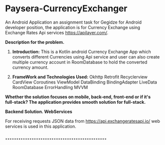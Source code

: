# Paysera-CurrencyExchanger

An Android Application an assignment task for Gegidze for Android developer position, the application is for Currency Exchange using Exchange Rates Api services https://apilayer.com/.



 **Description for the problem.**
 
 1. **Introduction:**
This is a Kotlin android Currency Exchange App which converts different Currencies using Api service and user can also create multiple currency account in RoomDatabase to hold the converted currency amount.


 2. **FrameWork and Technologies Used:**
Okhttp
Retrofit
Recyclerview
CardView
Coroutines
ViewModel
DataBinding
BindingAdapter
LiveData
RoomDatabase
ErrorHandling
MVVM

                        


**Whether the solution focuses on mobile, back-end, front-end or if it's full-stack?
The application provides smooth solution for full-stack.**

**Backend Solution.
 WebServices**
 
For receiving requests JSON data from https://api.exchangeratesapi.io/ web services is used in this application.

                                  
                                  **********************************************
                                  
 
